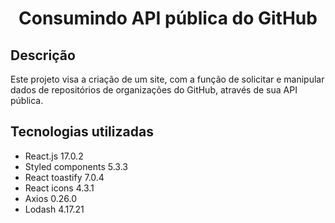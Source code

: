 <h1 align="center"> Consumindo API pública do GitHub</h1> 
<h2> Descrição </h2>
Este projeto visa a criação de um site, com a função de solicitar e manipular dados de repositórios de organizações do GitHub, através de sua API pública.

<h2>Tecnologias utilizadas</h2>

<ul list-style-type="none"> 
    <li>React.js 17.0.2
    <li>Styled components 5.3.3
    <li>React toastify 7.0.4
    <li>React icons 4.3.1
    <li>Axios 0.26.0
    <li>Lodash 4.17.21

</ul>
